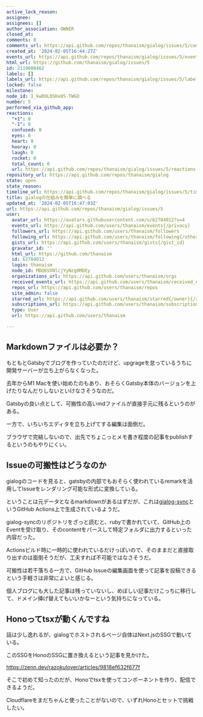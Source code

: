 ```yaml
---
active_lock_reason: 
assignee: 
assignees: []
author_association: OWNER
closed_at: 
comments: 0
comments_url: https://api.github.com/repos/thanaism/gialog/issues/5/comments
created_at: '2024-02-05T16:44:27Z'
events_url: https://api.github.com/repos/thanaism/gialog/issues/5/events
html_url: https://github.com/thanaism/gialog/issues/5
id: 2119000462
labels: []
labels_url: https://api.github.com/repos/thanaism/gialog/issues/5/labels{/name}
locked: false
milestone: 
node_id: I_kwDOLOSKe85-TWGO
number: 5
performed_via_github_app: 
reactions:
  "+1": 0
  "-1": 0
  confused: 0
  eyes: 0
  heart: 0
  hooray: 0
  laugh: 0
  rocket: 0
  total_count: 0
  url: https://api.github.com/repos/thanaism/gialog/issues/5/reactions
repository_url: https://api.github.com/repos/thanaism/gialog
state: open
state_reason: 
timeline_url: https://api.github.com/repos/thanaism/gialog/issues/5/timeline
title: gialogの仕組みを簡単に調べる
updated_at: '2024-02-05T16:47:03Z'
url: https://api.github.com/repos/thanaism/gialog/issues/5
user:
  avatar_url: https://avatars.githubusercontent.com/u/62784012?v=4
  events_url: https://api.github.com/users/thanaism/events{/privacy}
  followers_url: https://api.github.com/users/thanaism/followers
  following_url: https://api.github.com/users/thanaism/following{/other_user}
  gists_url: https://api.github.com/users/thanaism/gists{/gist_id}
  gravatar_id: ''
  html_url: https://github.com/thanaism
  id: 62784012
  login: thanaism
  node_id: MDQ6VXNlcjYyNzg0MDEy
  organizations_url: https://api.github.com/users/thanaism/orgs
  received_events_url: https://api.github.com/users/thanaism/received_events
  repos_url: https://api.github.com/users/thanaism/repos
  site_admin: false
  starred_url: https://api.github.com/users/thanaism/starred{/owner}{/repo}
  subscriptions_url: https://api.github.com/users/thanaism/subscriptions
  type: User
  url: https://api.github.com/users/thanaism

---
```

## Markdownファイルは必要か？

もともとGatsbyでブログを作っていたのだけど、upgrageを怠っているうちに開発サーバーが立ち上がらなくなった。

去年からM1 Macを使い始めたのもあり、おそらくGatsby本体のバージョンを上げたりなんだりしないといけなさそうなのだ。

Gatsbyの良い点として、可搬性の高いmdファイルが直接手元に残るというのがある。

一方で、いちいちエディタを立ち上げてする編集は面倒だ。

ブラウザで完結しないので、出先でちょこっとメモ書き程度の記事をpublishするというのもやりにくい。

## Issueの可搬性はどうなのか

gialogのコードを見ると、gatsbyの内部でもおそらく使われているremarkを活用してIssueをレンダリング可能な形式に変換している。

ということは元データとなるmarkdownがあるはずだが、これは[gialog-sync](https://github.com/r7kamura/gialog-sync)というGitHub Actions上で生成されているようだ。

gialog-syncのリポジトリをざっと読むと、rubyで書かれていて、GitHub上のEventを受け取り、そのcontentをパースして特定フォルダに出力するといった内容だった。

Actionsビルド時に一時的に使われているだけっぽいので、そのままだと直接取り出すのは面倒そうだが、工夫すれば不可能ではなさそうだ。

可搬性は若干落ちる一方で、GitHub Issueの編集画面を使って記事を投稿できるという手軽さは非常によいと感じる。

個人ブログにも大した記事は残っていないし、めぼしい記事だけこっちに移行して、ドメイン挿げ替えてもいいかなーという気持ちになっている。

## Honoってtsxが動くんですね

話は少し逸れるが、gialogでホストされるページ自体はNext.jsのSSGで動いている。

このSSGをHonoのSSGに置き換えるという記事を見かけた。

https://zenn.dev/razokulover/articles/9818ef632f677f

そこで初めて知ったのだが、Honoでtsxを使ってコンポーネントを作り、配信できるようだ。

Cloudflareをまだちゃんと使ったことがないので、いずれHonoとセットで挑戦したい。